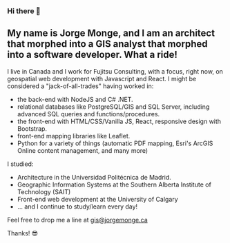 ### Hi there 👋

## My name is Jorge Monge, and I am an architect that morphed into a GIS analyst that morphed into a software developer. What a ride!

I live in Canada and I work for Fujitsu Consulting, with a focus, right now, on geospatial web development with Javascript and React. I might be considered a "jack-of-all-trades" having worked in:
  - the back-end with NodeJS and C# .NET.
  - relational databases like PostgreSQL/GIS and SQL Server, including advanced SQL queries and functions/procedures.
  - the front-end with HTML/CSS/Vanilla JS, React, responsive design with Bootstrap.
  - front-end mapping libraries like Leaflet.
  - Python for a variety of things (automatic PDF mapping, Esri's ArcGIS Online content management, and many more)
 
 I studied:
  - Architecture in the Universidad Politécnica de Madrid.
  - Geographic Information Systems at the Southern Alberta Institute of Technology (SAIT)
  - Front-end web development at the University of Calgary
  - ... and I continue to study/learn every day!

Feel free to drop me a line at gis@jorgemonge.ca

Thanks! 😎

<!--
**Jorge-Monge/Jorge-Monge** is a ✨ _special_ ✨ repository because its `README.md` (this file) appears on your GitHub profile.

Here are some ideas to get you started:

- 🔭 I’m currently working on ...
- 🌱 I’m currently learning ...
- 👯 I’m looking to collaborate on ...
- 🤔 I’m looking for help with ...
- 💬 Ask me about ...
- 📫 How to reach me: ...
- 😄 Pronouns: ...
- ⚡ Fun fact: ...
-->
